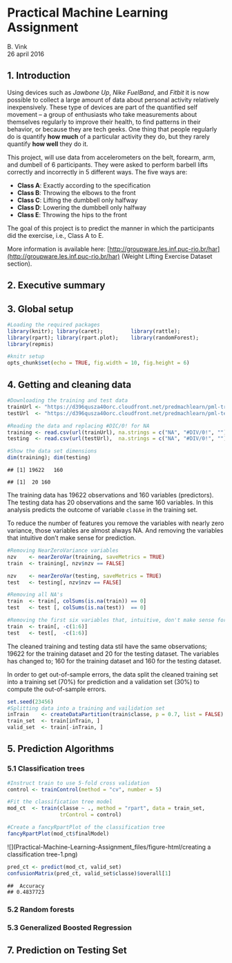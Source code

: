 # Practical Machine Learning Assignment
B. Vink  
26 april 2016  

## 1. Introduction
Using devices such as *Jawbone Up*, *Nike FuelBand*, and *Fitbit* it is now 
possible to collect a large amount of data about personal activity relatively 
inexpensively. These type of devices are part of the quantified self movement 
– a group of enthusiasts who take measurements about themselves regularly to 
improve their health, to find patterns in their behavior, or because they are 
tech geeks. One thing that people regularly do is quantify **how much** of a 
particular activity they do, but they rarely quantify **how well** they do it. 

This project, will use data from accelerometers on the belt, forearm, arm, and 
dumbell of 6 participants. They were asked to perform barbell lifts correctly 
and incorrectly in 5 different ways.  The five ways are:

- **Class A**:   Exactly according to the specification 
- **Class B**:   Throwing the elbows to the front 
- **Class C**:   Lifting the dumbbell only halfway 
- **Class D**:   Lowering the dumbbell only halfway 
- **Class E**:   Throwing the hips to the front 

The goal of this project is to predict the manner in which the participants did 
the exercise, i.e., Class A to E.

More information is available here: [http://groupware.les.inf.puc-rio.br/har](http://groupware.les.inf.puc-rio.br/har) 
(Weight Lifting Exercise Dataset section).

## 2. Executive summary


## 3. Global setup

```r
#Loading the required packages
library(knitr); library(caret);         library(rattle);
library(rpart); library(rpart.plot);    library(randomForest);
library(repmis)
```

```r
#knitr setup
opts_chunk$set(echo = TRUE, fig.width = 10, fig.height = 6)
```

## 4. Getting and cleaning data

```r
#Downloading the training and test data
trainUrl <- "https://d396qusza40orc.cloudfront.net/predmachlearn/pml-training.csv"
testUrl  <- "https://d396qusza40orc.cloudfront.net/predmachlearn/pml-testing.csv"

#Reading the data and replacing #DIC/0! for NA
training <- read.csv(url(trainUrl), na.strings = c("NA", "#DIV/0!", ""))
testing  <- read.csv(url(testUrl),  na.strings = c("NA", "#DIV/0!", ""))

#Show the data set dimensions 
dim(training); dim(testing)
```

```
## [1] 19622   160
```

```
## [1]  20 160
```
The training data has 19622 observations and 160 variables (predictors). The testing data has 20 observations and the same 160 variables. In this analysis predicts the outcome of variable `classe` in the training set.

To reduce the number of features you remove the variables with nearly zero variance, those variables are almost always NA. And removing the variables that intuitive don’t make sense for prediction. 

```r
#Removing NearZeroVariance variables
nzv    <- nearZeroVar(training, saveMetrics = TRUE)
train  <- training[, nzv$nzv == FALSE]

nzv    <- nearZeroVar(testing, saveMetrics = TRUE)
test   <- testing[, nzv$nzv == FALSE]

#Removing all NA's
train  <- train[, colSums(is.na(train)) == 0]
test   <- test [, colSums(is.na(test))  == 0]

#Removing the first six variables that, intuitive, don't make sense for prediction 
train  <- train[, -c(1:6)]
test   <- test[,  -c(1:6)]
```
The cleaned training and testing data stil have the same observations; 19622 for the training dataset and 20 for the testing dataset. The variables has changed to; 160 for the training dataset and 160 for the testing dataset.

In order to get out-of-sample errors, the data split the cleaned training set into a training set (70%) for prediction and a validation set (30%) to compute the out-of-sample errors.

```r
set.seed(23456) 
#Splitting data into a training and vailidation set
inTrain    <- createDataPartition(train$classe, p = 0.7, list = FALSE)
train_set  <- train[inTrain, ]
valid_set  <- train[-inTrain, ]
```

## 5. Prediction Algorithms

### 5.1 Classification trees

```r
#Instruct train to use 5-fold cross validation
control <- trainControl(method = "cv", number = 5)

#Fit the classification tree model 
mod_ct  <- train(classe ~ ., method = "rpart", data = train_set, 
                 trControl = control)

#Create a fancyRpartPlot of the classification tree
fancyRpartPlot(mod_ct$finalModel)
```

![](Practical-Machine-Learning-Assignment_files/figure-html/creating a classification tree-1.png)<!-- -->

```r
pred_ct <- predict(mod_ct, valid_set)
confusionMatrix(pred_ct, valid_set$classe)$overall[1]
```

```
##  Accuracy 
## 0.4837723
```


### 5.2 Random forests

### 5.3 Generalized Boosted Regression

## 7. Prediction on Testing Set
